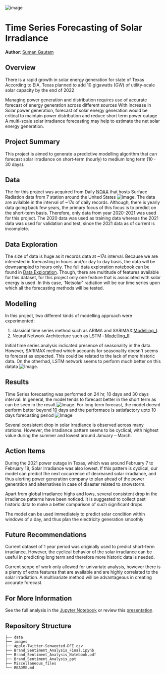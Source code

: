 ![image](https://github.com/sgautam666/Time_Series_Forecasting_of_Solar_Irradiance/blob/main/images/_1080px_landscape.jpg)

# Time Series Forecasting of Solar Irradiance

**Author**: [Suman Gautam](mailto:smngeo@gmail.com)

## Overview

There is a rapid growth in solar energy generation for state of Texas
According to EIA, Texas planned to add 10 gigawatts (GW) of utility-scale solar capacity by the end of 2022

Managing power generation and distribution requires use of accurate forecast of energy generation across different sources
With increase in Solar power generation, forecast of solar energy generation would be critical to maintain power distribution and reduce short term power outage 
A multi-scale solar irradiance forecasting may help to estimate the net solar energy generation.


## Project Summary

This project is aimed to generate a predictive modelling algorithm that can forecast solar irradiance on short-term (hourly) to medium long term (10 - 30 days). 

## Data

The for this project was acquired from Daily [NOAA](https://gml.noaa.gov/aftp/data/radiation/surfrad/) that hosts Surface Radiation data from 7 station around the United States ![image](https://github.com/sgautam666/Time_Series_Forecasting_of_Solar_Irradiance/blob/main/images/location_map.png). The data are avilalble in the interval of ~17s of daily records. Although, there is yearly data going back few years, the primary focus of this focus is to predict on the short-term basis. Therefore, only data from year 2020-2021 was used for this project. The 2020 data was used as training data whereas the 2021 data was used for validation and test, since the 2021 data as of current is incomplete. 

## Data Exploration

The size of data is huge as it records data at ~17s interval. Because we are interested in forecasting in hours and/or day to day basis, the data will be downsampled to hours only. The full data exploration notebook can be found in [Data Exploration](./Surfrad_data_collection.ipynb). Though, there are multitude of features available for this dataset, for this project only one feature that is associated with solar energy is used. In this case, 'Netsolar' radiation will be our time series upon which all the forecasting methods will be tested.

## Modelling 
In this project, two different kinds of modelling approach were experimented: 
1. classical time series method such as ARIMA and SARIMAX:[Modelling_I](./Modelling_Sarimax.ipynb).
2. Neural Network Architecture such as LSTM : [Modelling_II](./LSTM_Modelling_All_Location.ipynb).

Initial time series analysis indicated presence of seasonality in the data. However, SARIMAX method which accounts for seasonality doesn't seems to forecast as expected. This could be related to the lack of more historic data. On the otherhad, LSTM network seems to perform much better on this datata ![Image](https://github.com/sgautam666/Time_Series_Forecasting_of_Solar_Irradiance/blob/main/images/Training%20Prediction.png).

## Results

Time Series forecasting was performed on 24 hr, 10 days and 30 days interval. In general, the model tends to forecast better in the short term as can be seen in the result ![Image](https://github.com/sgautam666/Time_Series_Forecasting_of_Solar_Irradiance/blob/main/images/24hr_days_forecast.png). For long term forecast, the model doesnt perform better beyond 10 days and the performace is satisfactory upto 10 days forecasting period ![Image](https://github.com/sgautam666/Time_Series_Forecasting_of_Solar_Irradiance/blob/main/images/10_days_forecast.png)

Several consistent drop in solar irradiance is observed across many stations. However, the irradiance pattern seems to be cyclical, with highest value during the summer and lowest around January – March.


## Action Items
During the 2021 power outage in Texas, which was around February 7 to February 18, Solar Irradiance was also lowest. If this pattern is cyclical, our model can predict the next occurrence of decreased solar irradiance, and thus alerting power generation company to plan ahead of the power generation and alternatives in case of disaster related to snowstorm. 

Apart from global irradiance highs and lows, several consistent drop in the irradiance patterns have been noticed. It is suggested to collect past historic data to make a better comparison of such significant drops.

The model can be used immediately to predict solar condition within windows of a day, and thus plan the electricity generation smoothly

##  Future Recommendations
Current dataset of 1 year period was originally used to predict short-term irradiance. However, the cyclical behavior of the solar irradiance can be useful in predicting long term and therefore more historic data is needed.

Current scope of work only allowed for univariate analysis, however there is a plenty of extra features that are available and are highly correlated to the solar irradiation. A multivariate method will be advantageous in creating accurate forecast.

## For More Information

See the full analysis in the [Jupyter Notebook](./final_model.ipynb) or review this [presentation]().



## Repository Structure

```
├── data
├── images
├── Apple-Twitter-Senweeted-DFE.csv
├── Brand_Sentiment_Analysis_Final.ipynb
├── Brand_Sentiment_Analysis_Notebook.pdf
├── Brand_Sentiment_Analysis_ppt
├── Miscellaneous_files
└── README.md
```